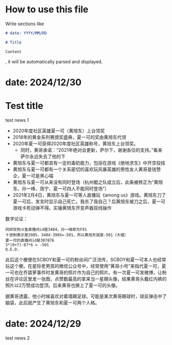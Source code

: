 # How to use this file

Write sections like
```md
# date: YYYY/MM/DD

# Title

Content

```
, it will be automatically parsed and displayed.

# date: 2024/12/30

# Test title

test news 1

- 2020年度社区英雄夏一可（黄旭东）上台领奖
- 2018年的黄金系列赛颁奖盛典，夏一可的奖由黄旭东代领
- 2020年夏一可获得2020年度社区英雄称号，黄旭东上台领奖。
  - 同时，黄哥承诺：“2021年绝对会更新，萨尔下，谢谢各位的支持。”看来萨尔永远失去了他的下
- 黄旭东与夏一可都具有一定的毒奶能力，包括在游戏《绝地求生》中开空投挂
- 黄旭东与夏一可都有一个关系密切的喜欢玩风暴英雄的男性友人黄哥是钱赞企，夏一可是黑心喵
- 黄旭东与夏一可从来没有同时登场（杭州鲲之队成立后，此条被修正为“黄旭东、孙一峰、周宁、夏一可四人不能同时登场”）
- 2021年2月4日，黄旭东与夏一可等人直播玩《among us》游戏。黄旭东刀了夏一可后，发言时显示自己死亡。我杀了我自己？后黄旭东被刀之后，夏一可游戏卡死动弹不得。实锤黄旭东开变声器双线操作

数字论证：
```
同卵双狗斗鱼直播间id是3484，孙一峰即为F91
十进制表示是3985，3484-3985=-501，所以黄旭东就是-501（大嘘）
夏一可的直播间id是307876 
3*(0+7)-87*6 = -501 
Q.E.D.
```
此后这个梗便在SCBOY和夏一可的粉丝间广泛流传，SCBOY和夏一可本人也经常玩这个梗。在星际老男孩的微信公众号中，经常使用“黄哥小号”来指代夏一可，夏一可也在乔碧萝事件时发黄哥的照片作为自己的照片。有一次夏一可发微博，让粉丝在评论区里发一张图，点赞数最高的拿来当一星期头像，结果黄哥头戴红内裤的照片以2万赞成功登顶。后来黄哥也换上了夏一可的头像。

据黄哥透露，他小时候喜欢对着墙踢足球。可能是某次黄哥踢球时，球反弹击中了脑袋，此后就产生了黄旭东和夏一可两个人格。


# date: 2024/12/29

test news 2